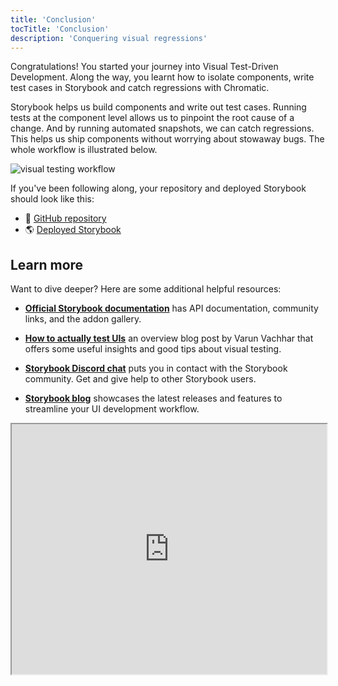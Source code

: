 ```yaml
---
title: 'Conclusion'
tocTitle: 'Conclusion'
description: 'Conquering visual regressions'
---
```


Congratulations! You started your journey into Visual Test-Driven Development. Along the way, you learnt how to isolate components, write test cases in Storybook and catch regressions with Chromatic.

Storybook helps us build components and write out test cases. Running tests at the component level allows us to pinpoint the root cause of a change. And by running automated snapshots, we can catch regressions. This helps us ship components without worrying about stowaway bugs. The whole workflow is illustrated below.

![visual testing workflow](/visual-testing-handbook/workflow-uitest.png)

If you've been following along, your repository and deployed Storybook should look like this:

- 📕 [GitHub repository](https://github.com/chromaui/learnstorybook-visual-testing-code)
- 🌎 [Deployed Storybook](https://6070d9288779ab00214a9831-oymqxvbejc.chromatic.com/?path=/story/commentlist--paginated)

## Learn more

Want to dive deeper? Here are some additional helpful resources:

- [**Official Storybook documentation**](https://storybook.js.org/docs/react/get-started/introduction) has API documentation, community links, and the addon gallery.

- [**How to actually test UIs**](https://storybook.js.org/blog/how-to-actually-test-uis/) an overview blog post by Varun Vachhar that offers some useful insights and good tips about visual testing.

- [**Storybook Discord chat**](https://discord.gg/UUt2PJb) puts you in contact with the Storybook community. Get and give help to other Storybook users.

- [**Storybook blog**](https://medium.com/storybookjs) showcases the latest releases and features to streamline your UI development workflow.

<iframe style="height:400px;width:100%;max-width:800px;margin:0px auto;" src="https://upscri.be/d42fc0?as_embed"></iframe>
